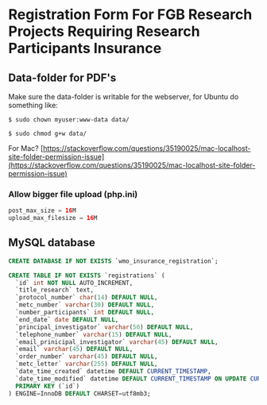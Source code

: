 # Registration Form For FGB Research Projects Requiring Research Participants Insurance

## Data-folder for PDF's 

Make sure the data-folder is writable for the webserver, for Ubuntu do something like:

```ubuntu 
$ sudo chown myuser:www-data data/

$ sudo chmod g+w data/
```

For Mac?  [https://stackoverflow.com/questions/35190025/mac-localhost-site-folder-permission-issue](https://stackoverflow.com/questions/35190025/mac-localhost-site-folder-permission-issue)

### Allow bigger file upload (php.ini)

```php
post_max_size = 16M
upload_max_filesize = 16M
```


## MySQL database

```sql
CREATE DATABASE IF NOT EXISTS `wmo_insurance_registration`;

CREATE TABLE IF NOT EXISTS `registrations` (
  `id` int NOT NULL AUTO_INCREMENT,
  `title_research` text,
  `protocol_number` char(14) DEFAULT NULL,
  `metc_number` varchar(30) DEFAULT NULL,
  `number_participants` int DEFAULT NULL,
  `end_date` date DEFAULT NULL,
  `principal_investigator` varchar(50) DEFAULT NULL,
  `telephone_number` varchar(15) DEFAULT NULL,
  `email_prinicipal_investigator` varchar(45) DEFAULT NULL,
  `email` varchar(45) DEFAULT NULL,
  `order_number` varchar(45) DEFAULT NULL,
  `metc_letter` varchar(255) DEFAULT NULL,
  `date_time_created` datetime DEFAULT CURRENT_TIMESTAMP,
  `date_time_modified` datetime DEFAULT CURRENT_TIMESTAMP ON UPDATE CURRENT_TIMESTAMP,
  PRIMARY KEY (`id`)
) ENGINE=InnoDB DEFAULT CHARSET=utf8mb3;

```